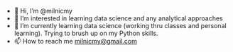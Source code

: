 - 👋 Hi, I’m @milnicmy
- 👀 I’m interested in learning data science and any analytical approaches
- 🌱 I’m currently learning data science (working thru classes and personal learning). Trying to brush up on my Python skills.
- 📫 How to reach me milnicmy@gmail.com

<!---
milnicmy/milnicmy is a ✨ special ✨ repository because its `README.md` (this file) appears on your GitHub profile.
You can click the Preview link to take a look at your changes.
--->
